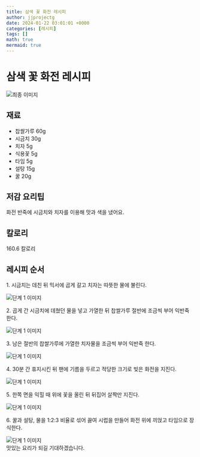 ```yaml
---
title: 삼색 꽃 화전 레시피
author: jjprojectg
date: 2024-01-22 03:01:01 +0000
categories: [레시피]
tags: []
math: true
mermaid: true
---
```

<meta name="og:type" content="website"/>
<meta charset="UTF-8"/>
<div class="header">
  <h1>삼색 꽃 화전 레시피</h1>
</div>

<div class="container my-4">
  <div class="row">
    <div class="col-12 col-md-6">
      <div class="recipe-image">
        <img src="http://www.foodsafetykorea.go.kr/uploadimg/20190409/20190409044713_1554796033713.jpg" class="step-image" alt="최종 이미지"/>
      </div>
    </div>
    <div class="col-12 col-md-6">
      <div class="ingredients">
        <h2>재료</h2>
        <ul class="card">
          <li> 찹쌀가루 60g </li>
          <li>  시금치 30g </li>
          <li>  치자 5g </li>
          <li>  식용꽃 5g </li>
          <li>  타임 5g </li>
          <li>  설탕 15g </li>
          <li>  꿀 20g </li>
</ul>
      </div>
    </div>
    <div class="col-12 col-md-6">
      <div class="ingredients">
        <h2>저감 요리팁</h2>
        <div class="card"> 
          <p>
            화전 반죽에 시금치와 치자를 이용해 맛과 색을 냈어요.
          </p>
        </div>
      </div>
      <div class="ingredients">
        <h2>칼로리</h2>
        <div class="card"> 
          <p>
            160.6 칼로리
          </p>
        </div>
      </div>
    </div>
  </div>

  <h2 class="my-4">레시피 순서</h2>
  <div class="card recipe-card">
    <div class="card-body recipe-step">
      <p class="card-text step-description">1. 시금치는 데친 뒤 믹서에 곱게 갈고 치자는 따뜻한 물에 불린다.</p>
      <img src="http://www.foodsafetykorea.go.kr/uploadimg/20190409/20190409044806_1554796086957.jpg" alt="단계 1 이미지" class="step-image"/>
    </div>
  </div>
  <div class="card recipe-card">
    <div class="card-body recipe-step">
      <p class="card-text step-description">2. 곱게 간 시금치에 데쳤던 물을 넣고 가열한 뒤 찹쌀가루 절반에 조금씩 부어 익반죽 한다.</p>
      <img src="http://www.foodsafetykorea.go.kr/uploadimg/20190409/20190409044823_1554796103141.jpg" alt="단계 1 이미지" class="step-image"/>
    </div>
  </div>
  <div class="card recipe-card">
    <div class="card-body recipe-step">
      <p class="card-text step-description">3. 남은 절반의 찹쌀가루에 가열한 치자물을 조금씩 부어 익반죽 한다.</p>
      <img src="http://www.foodsafetykorea.go.kr/uploadimg/20190409/20190409044839_1554796119933.jpg" alt="단계 1 이미지" class="step-image"/>
    </div>
  </div>
  <div class="card recipe-card">
    <div class="card-body recipe-step">
      <p class="card-text step-description">4. 30분 간 휴지시킨 뒤 팬에 기름을 두르고 적당한 크기로 빚은 화전을 지진다.</p>
      <img src="http://www.foodsafetykorea.go.kr/uploadimg/20190409/20190409044901_1554796141995.jpg" alt="단계 1 이미지" class="step-image"/>
    </div>
  </div>
  <div class="card recipe-card">
    <div class="card-body recipe-step">
      <p class="card-text step-description">5. 한쪽 면을 익힐 때 위에 꽃을 올린 뒤 뒤집어 살짝만 지진다.</p>
      <img src="http://www.foodsafetykorea.go.kr/uploadimg/20190409/20190409044916_1554796156256.jpg" alt="단계 1 이미지" class="step-image"/>
    </div>
  </div>
  <div class="card recipe-card">
    <div class="card-body recipe-step">
      <p class="card-text step-description">6. 꿀과 설탕, 물을 1:2:3 비율로 섞어 끓여 시럽을 만들어 화전 위에 끼얹고 타임으로 장식한다.</p>
      <img src="http://www.foodsafetykorea.go.kr/uploadimg/20190409/20190409044937_1554796177499.jpg" alt="단계 1 이미지" class="step-image"/>
    </div>
  </div>

</div>
맛있는 요리가 되길 기대하겠습니다.
